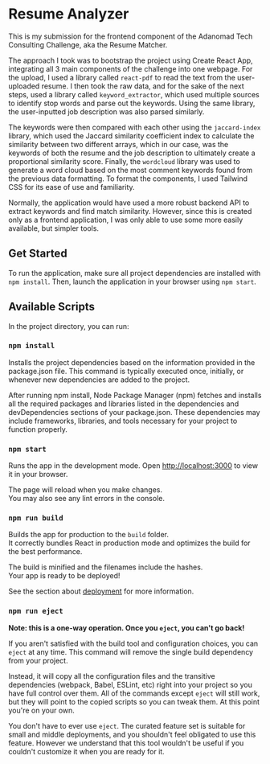 # Resume Analyzer

This is my submission for the frontend component of the Adanomad Tech Consulting Challenge, aka the Resume Matcher.

The approach I took was to bootstrap the project using Create React App, integrating all 3 main components of the challenge into one webpage. For the upload, I used a library called `react-pdf` to read the text from the user-uploaded resume. I then took the raw data, and for the sake of the next steps, used a library called `keyword_extractor`, which used multiple sources to identify stop words and parse out the keywords. Using the same library, the user-inputted job description was also parsed similarly.

The keywords were then compared with each other using the `jaccard-index` library, which used the Jaccard similarity coefficient index to calculate the similarity between two different arrays, which in our case, was the keywords of both the resume and the job description to ultimately create a proportional similarity score. Finally, the `wordcloud` library was used to generate a word cloud based on the most comment keywords found from the previous data formatting. To format the components, I used Tailwind CSS for its ease of use and familiarity.

Normally, the application would have used a more robust backend API to extract keywords and find match similarity. However, since this is created only as a frontend application, I was only able to use some more easily available, but simpler tools.

## Get Started

To run the application, make sure all project dependencies are installed with `npm install`. Then, launch the application in your browser using `npm start`.

## Available Scripts

In the project directory, you can run:

### `npm install`

Installs the project dependencies based on the information provided in the package.json file. This command is typically executed once, initially, or whenever new dependencies are added to the project.

After running npm install, Node Package Manager (npm) fetches and installs all the required packages and libraries listed in the dependencies and devDependencies sections of your package.json. These dependencies may include frameworks, libraries, and tools necessary for your project to function properly.


### `npm start`

Runs the app in the development mode.
Open [http://localhost:3000](http://localhost:3000) to view it in your browser.

The page will reload when you make changes.\
You may also see any lint errors in the console.


### `npm run build`

Builds the app for production to the `build` folder.\
It correctly bundles React in production mode and optimizes the build for the best performance.

The build is minified and the filenames include the hashes.\
Your app is ready to be deployed!

See the section about [deployment](https://facebook.github.io/create-react-app/docs/deployment) for more information.

### `npm run eject`

**Note: this is a one-way operation. Once you `eject`, you can't go back!**

If you aren't satisfied with the build tool and configuration choices, you can `eject` at any time. This command will remove the single build dependency from your project.

Instead, it will copy all the configuration files and the transitive dependencies (webpack, Babel, ESLint, etc) right into your project so you have full control over them. All of the commands except `eject` will still work, but they will point to the copied scripts so you can tweak them. At this point you're on your own.

You don't have to ever use `eject`. The curated feature set is suitable for small and middle deployments, and you shouldn't feel obligated to use this feature. However we understand that this tool wouldn't be useful if you couldn't customize it when you are ready for it.
